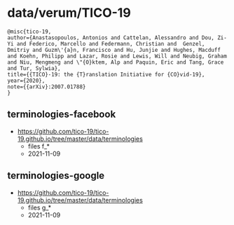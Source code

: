 # data/verum/TICO-19

```
@misc{tico-19,
author={Anastasopoulos, Antonios and Cattelan, Alessandro and Dou, Zi-Yi and Federico, Marcello and Federmann, Christian and  Genzel, Dmitriy and Guzm\'{a}n, Francisco and Hu, Junjie and Hughes, Macduff and Koehn, Philipp and Lazar, Rosie and Lewis, Will and Neubig, Graham and Niu, Mengmeng and \"{O}ktem, Alp and Paquin, Eric and Tang, Grace and Tur, Sylwia},
title={{TICO}-19: the {T}ranslation Initiative for {CO}vid-19},
year={2020},
note={{arXiv}:2007.01788}
}
```

## terminologies-facebook
- https://github.com/tico-19/tico-19.github.io/tree/master/data/terminologies
  - files f_*
  - 2021-11-09
## terminologies-google
- https://github.com/tico-19/tico-19.github.io/tree/master/data/terminologies
  - files g_*
  - 2021-11-09
